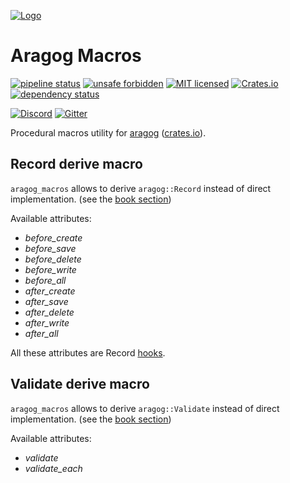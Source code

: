 [![Logo](https://gitlab.com/qonfucius/aragog/-/snippets/2090578/raw/master/logo.svg)](http://aragog.rs)

# Aragog Macros

[![pipeline status](https://gitlab.com/qonfucius/aragog/badges/master/pipeline.svg)](https://gitlab.com/qonfucius/aragog/commits/master)
[![unsafe forbidden](https://img.shields.io/badge/unsafe-forbidden-success.svg)](https://github.com/rust-secure-code/safety-dance/)
[![MIT licensed](https://img.shields.io/badge/license-MIT-blue.svg)](./LICENSE)
[![Crates.io](https://img.shields.io/crates/v/aragog_macros.svg)](https://crates.io/crates/aragog_macros)
[![dependency status](https://deps.rs/crate/aragog-macros/0.7.2/status.svg)](https://deps.rs/crate/aragog-macros)

[![Discord](https://img.shields.io/discord/763034131335741440.svg?label=&logo=discord&logoColor=ffffff&color=7389D8&labelColor=6A7EC2)](https://discord.gg/Xyx3hUP)
[![Gitter](https://badges.gitter.im/aragog-rs/community.svg)](https://gitter.im/aragog-rs/community)

Procedural macros utility for [aragog](http://aragog.rs) ([crates.io](https://crates.io/crates/aragog)).

## Record derive macro

`aragog_macros` allows to derive `aragog::Record` instead of direct implementation. (see the [book section](../book/record_trait/index.md))

Available attributes:
- *before_create* 
- *before_save* 
- *before_delete* 
- *before_write* 
- *before_all* 
- *after_create* 
- *after_save* 
- *after_delete* 
- *after_write* 
- *after_all* 

All these attributes are Record [hooks](../book/record_trait/hooks.md).

## Validate derive macro

`aragog_macros` allows to derive `aragog::Validate` instead of direct implementation. (see the [book section](../book/validate_trait/index.md))

Available attributes:
- *validate*
- *validate_each*